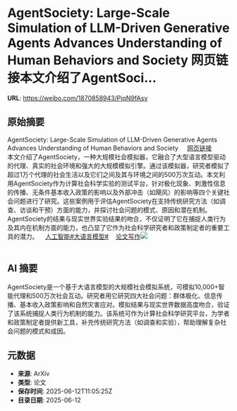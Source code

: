 # AgentSociety: Large-Scale Simulation of LLM-Driven Generative Agents Advances Understanding of Human Behaviors and Society 网页链接本文介绍了AgentSoci...

**URL**: https://weibo.com/1870858943/PjqN9fAsv

## 原始摘要

AgentSociety: Large-Scale Simulation of LLM-Driven Generative Agents Advances Understanding of Human Behaviors and Society <a href="https://weibo.cn/sinaurl?u=https%3A%2F%2Fwww.aminer.cn%2Fpub%2F67aeb0fbae8580e7ff3cd6bf%2Fagentsociety-large-scale-simulation-of-llm-driven-generative-agents-advances-understanding-of" data-hide=""><span class="url-icon"><img style="width: 1rem;height: 1rem" src="https://h5.sinaimg.cn/upload/2015/09/25/3/timeline_card_small_web_default.png" referrerpolicy="no-referrer"></span><span class="surl-text">网页链接</span></a><br>本文介绍了AgentSociety，一种大规模社会模拟器，它融合了大型语言模型驱动的代理、真实的社会环境和强大的大规模模拟引擎。通过该模拟器，研究者模拟了超过1万个代理的社会生活以及它们之间及其与环境之间的500万次互动。本文利用AgentSociety作为计算社会科学实验的测试平台，针对极化现象、刺激性信息的传播、无条件基本收入政策的影响以及外部冲击（如飓风）的影响等四个关键社会问题进行了研究。这些案例用于评估AgentSociety在支持传统研究方法（如调查、访谈和干预）方面的能力，并探讨社会问题的模式、原因和潜在机制。AgentSociety的结果与现实世界实验结果的吻合，不仅证明了它在捕捉人类行为及其内在机制方面的能力，也凸显了它作为社会科学研究者和政策制定者的重要工具的潜力。<a href="https://m.weibo.cn/p/index?extparam=%E4%BA%BA%E5%B7%A5%E6%99%BA%E8%83%BD&amp;containerid=100808f068f0dad74789bee210163c40a4b50d" data-hide=""><span class="url-icon"><img style="width: 1rem;height: 1rem" src="https://n.sinaimg.cn/photo/5213b46e/20180926/timeline_card_small_super_default.png" referrerpolicy="no-referrer"></span><span class="surl-text">人工智能</span></a><a href="https://m.weibo.cn/search?containerid=231522type%3D1%26t%3D10%26q%3D%23%E5%A4%A7%E8%AF%AD%E8%A8%80%E6%A8%A1%E5%9E%8B%23&amp;extparam=%23%E5%A4%A7%E8%AF%AD%E8%A8%80%E6%A8%A1%E5%9E%8B%23" data-hide=""><span class="surl-text">#大语言模型#</span></a><a href="https://m.weibo.cn/p/index?extparam=%E8%AE%BA%E6%96%87%E5%86%99%E4%BD%9C&amp;containerid=1008084f70c9f305ba97c50dbca8c25c8747d7" data-hide=""><span class="url-icon"><img style="width: 1rem;height: 1rem" src="https://n.sinaimg.cn/photo/5213b46e/20180926/timeline_card_small_super_default.png" referrerpolicy="no-referrer"></span><span class="surl-text">论文写作</span></a><img style="" src="https://tvax2.sinaimg.cn/large/6f830abfly1hznivnm5c4j21o00z01kx.jpg" referrerpolicy="no-referrer"><br><br>

## AI 摘要

AgentSociety是一个基于大语言模型的大规模社会模拟系统，可模拟10,000+智能代理和500万次社会互动。研究者用它研究四大社会问题：群体极化、信息传播、基本收入政策影响和自然灾害应对。模拟结果与现实世界数据高度吻合，验证了该系统捕捉人类行为机制的能力。该系统可作为计算社会科学研究平台，为学者和政策制定者提供新工具，补充传统研究方法（如调查和实验），帮助理解复杂社会问题的模式和成因。

## 元数据

- **来源**: ArXiv
- **类型**: 论文
- **保存时间**: 2025-06-12T11:05:25Z
- **目录日期**: 2025-06-12

